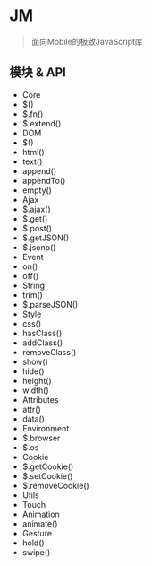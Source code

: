 JM
==
> 面向Mobile的极致JavaScript库

## 模块 & API ##
- Core
 - $()
 - $.fn()
 - $.extend()
- DOM
 - $()
 - html()
 - text()
 - append()
 - appendTo()
 - empty()
- Ajax
 - $.ajax()
 - $.get()
 - $.post()
 - $.getJSON()
 - $.jsonp()
- Event
 - on()
 - off()
- String
 - trim()
 - $.parseJSON()
- Style
 - css()
 - hasClass()
 - addClass()
 - removeClass()
 - show()
 - hide()
 - height()
 - width()
- Attributes
 - attr()
 - data()
- Environment
 - $.browser
 - $.os
- Cookie
 - $.getCookie()
 - $.setCookie()
 - $.removeCookie()
- Utils
- Touch
- Animation
 - animate()
- Gesture
 - hold()
 - swipe()